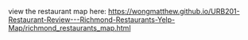 view the restaurant map here: https://wongmatthew.github.io/URB201-Restaurant-Review---Richmond-Restaurants-Yelp-Map/richmond_restaurants_map.html
